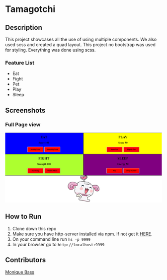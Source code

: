 # Tamagotchi

## Description
This project showcases all the use of using multiple components. We also used scss and created a quad layout. This project no bootstrap was used for styling. Everything was done using scss.

### Feature List
- Eat
- Fight
- Pet
- Play
- Sleep

## Screenshots
### Full Page view
![Main View](./screenshots/tamagotchi.png)



## How to Run
1. Clone down this repo
1. Make sure you have http-server installed via npm. If not get it [HERE](https://www.npmjs.com/package/http-server).
1. On your command line run `hs -p 9999`
1. In your browser go to `http://localhost:9999`

## Contributors
[Monique Bass](https://github.com/Nikababy01)